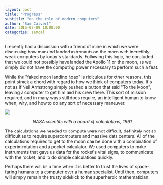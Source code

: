 ```yaml
---
layout: post
title: "Progress"
subtitle: "on the role of modern computers"
author: "Sam Calvert"
date: 2015-02-09 10:00:00
categories: samcal
---
```


I recently had a discussion with a friend of mine in which we were discussing
how mankind landed astronauts on the moon with incredibly weak computers by
today's standards. Following this logic, he concluded that we could not possibly
have landed the Apollo 11 on the moon, as we simply did not have the computing
power necessary to perform such a feat.

While the "faked moon landing hoax" is ridiculous for [other
reasons](http://i.imgur.com/B3X48s9.jpg), this point struck a chord with regard
to how we think of computers today. It's not as if Neil Armstrong simply pushed a
button that said "To the Moon", leaving a computer to get him and his crew
there. This sort of mission required, and in many ways still does require, an
intelligent human to know when, why, and how to do any sort of necessary maneuver.

![](http://i.imgur.com/B3X48s9.jpg)
<center><em>NASA scientits with a board of calculations, 1961</em></center>

The calculations we needed to compute were not difficult, definitely not so
difficult as to require supercomputers and massive data centers. All of the
calculations required to get to the moon can be done with a combination of
experimentation and a pocket calculator. We used computers to make instruments
that gave us data for the rocket's vital signs, to communicate with the rocket,
and to do simple calculations quickly.

Perhaps there will be a time when it is better to trust the lives of
space-faring humans to a computer over a human specialist. Until then, computers
will simply remain the trusty sidekick to the superheroic mathematician.
